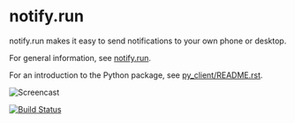 notify.run
==========

notify.run makes it easy to send notifications to your own phone or desktop.

For general information, see [notify.run](https://notify.run).

For an introduction to the Python package, see [py_client/README.rst](py_client/README.rst).

![Screencast](https://s3.amazonaws.com/aws-website-staticfiles-25g9k/notify_run.gif)

[![Build Status](https://travis-ci.org/paulgb/notify.run.svg?branch=master)](https://travis-ci.org/paulgb/notify.run)
